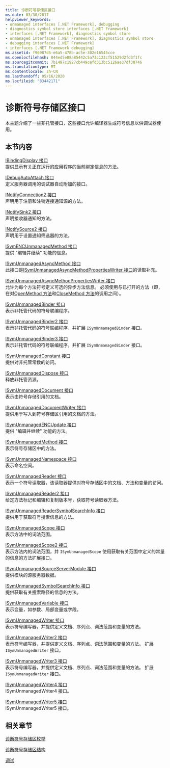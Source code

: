 ```yaml
---
title: 诊断符号存储区接口
ms.date: 03/30/2017
helpviewer_keywords:
- unmanaged interfaces [.NET Framework], debugging
- diagnostics symbol store interfaces [.NET Framework]
- interfaces [.NET Framework], diagnostics symbol store
- unmanaged interfaces [.NET Framework], diagnostics symbol store
- debugging interfaces [.NET Framework]
- interfaces [.NET Framework debugging]
ms.assetid: f96987d5-e6a5-478b-ac5e-302e16545cce
ms.openlocfilehash: 044ed5e08a85442c5a73c123cf51529d2fd3f1fc
ms.sourcegitcommit: 7b1497c1927cb449cefd313bc5126ae37df30746
ms.translationtype: MT
ms.contentlocale: zh-CN
ms.lasthandoff: 05/16/2020
ms.locfileid: "83442171"
---
```

# <a name="diagnostics-symbol-store-interfaces"></a>诊断符号存储区接口
本主题介绍了一些非托管接口，这些接口允许编译器生成符号信息以供调试器使用。  
  
## <a name="in-this-section"></a>本节内容  
 [IBindingDisplay 接口](ibindingdisplay-interface.md)  
 提供显示有关正在运行的应用程序的当前绑定信息的方法。  
  
 [IDebugAutoAttach 接口](idebugautoattach-interface.md)  
 定义服务器调用的调试器自动附加的接口。  
  
 [INotifyConnection2 接口](inotifyconnection2-interface.md)  
 声明用于注册和注销连接通知源的方法。  
  
 [INotifySink2 接口](inotifysink2-interface.md)  
 声明接收器通知的方法。  
  
 [INotifySource2 接口](inotifysource2-interface.md)  
 声明用于设置通知筛选器的方法。  
  
 [ISymENCUnmanagedMethod 接口](isymencunmanagedmethod-interface.md)  
 提供 "编辑并继续" 功能的信息。  
  
 [ISymUnmanagedAsyncMethod 接口](isymunmanagedasyncmethod-interface.md)  
 此接口是[ISymUnmanagedAsyncMethodPropertiesWriter 接口](isymunmanagedasyncmethodpropertieswriter-interface.md)的读取补充。  
  
 [ISymUnmanagedAsyncMethodPropertiesWriter 接口](isymunmanagedasyncmethodpropertieswriter-interface.md)  
 允许为每个方法符号定义可选的异步方法信息。 必须使用与已打开的方法（即，在对[OpenMethod 方法](../../../../docs/framework/unmanaged-api/diagnostics/isymunmanagedwriter-openmethod-method.md)和[CloseMethod 方法](isymunmanagedwriter-closemethod-method.md)的调用之间）。  
  
 [ISymUnmanagedBinder 接口](isymunmanagedbinder-interface.md)  
 表示非托管代码的符号联编程序。  
  
 [ISymUnmanagedBinder2 接口](isymunmanagedbinder2-interface.md)  
 表示非托管代码的符号联编程序，并扩展 `ISymUnmanagedBinder` 接口。  
  
 [ISymUnmanagedBinder3 接口](isymunmanagedbinder3-interface.md)  
 表示非托管代码的符号联编程序，并扩展 `ISymUnmanagedBinder` 接口。  
  
 [ISymUnmanagedConstant 接口](isymunmanagedconstant-interface.md)  
 提供对非托管常数的访问。  
  
 [ISymUnmanagedDispose 接口](isymunmanageddispose-interface.md)  
 释放非托管资源。  
  
 [ISymUnmanagedDocument 接口](isymunmanageddocument-interface.md)  
 表示由符号存储引用的文档。  
  
 [ISymUnmanagedDocumentWriter 接口](isymunmanageddocumentwriter-interface.md)  
 提供用于写入到符号存储区引用的文档的方法。  
  
 [ISymUnmanagedENCUpdate 接口](isymunmanagedencupdate-interface.md)  
 提供 "编辑并继续" 功能的方法。  
  
 [ISymUnmanagedMethod 接口](isymunmanagedmethod-interface.md)  
 表示符号存储区中的方法。  
  
 [ISymUnmanagedNamespace 接口](isymunmanagednamespace-interface.md)  
 表示命名空间。  
  
 [ISymUnmanagedReader 接口](isymunmanagedreader-interface.md)  
 表示一个符号读取器，该读取器提供对符号存储区中的文档、方法和变量的访问。  
  
 [ISymUnmanagedReader2 接口](isymunmanagedreader2-interface.md)  
 给定方法标记和编辑和复制版本号，获取符号读取器方法。  
  
 [ISymUnmanagedReaderSymbolSearchInfo 接口](isymunmanagedreadersymbolsearchinfo-interface.md)  
 提供用于获取符号搜索信息的方法。  
  
 [ISymUnmanagedScope 接口](isymunmanagedscope-interface.md)  
 表示方法中的词法范围。  
  
 [ISymUnmanagedScope2 接口](isymunmanagedscope2-interface.md)  
 表示方法内的词法范围，并 `ISymUnmanagedScope` 使用获取有关范围中定义的常量的信息的方法扩展接口。  
  
 [ISymUnmanagedSourceServerModule 接口](isymunmanagedsourceservermodule-interface.md)  
 提供模块的源服务器数据。  
  
 [ISymUnmanagedSymbolSearchInfo 接口](isymunmanagedsymbolsearchinfo-interface.md)  
 提供获取有关搜索路径的信息的方法。  
  
 [ISymUnmanagedVariable 接口](isymunmanagedvariable-interface.md)  
 表示变量，如参数、局部变量或字段。  
  
 [ISymUnmanagedWriter 接口](isymunmanagedwriter-interface.md)  
 表示符号编写器，并提供定义文档、序列点、词法范围和变量的方法。  
  
 [ISymUnmanagedWriter2 接口](isymunmanagedwriter2-interface.md)  
 表示符号编写器，并提供定义文档、序列点、词法范围和变量的方法。 扩展 `ISymUnmanagedWriter` 接口。  
  
 [ISymUnmanagedWriter3 接口](isymunmanagedwriter3-interface.md)  
 表示符号编写器，并提供定义文档、序列点、词法范围和变量的方法。 扩展 `ISymUnmanagedWriter` 接口。  
  
 [ISymUnmanagedWriter4 接口](isymunmanagedwriter4-interface.md)  
 ISymUnmanagedWriter4 接口。  
  
 [ISymUnmanagedWriter5 接口](isymunmanagedwriter5-interface.md)  
 ISymUnmanagedWriter5 接口。  
  
## <a name="related-sections"></a>相关章节  
 [诊断符号存储区枚举](diagnostics-symbol-store-enumerations.md)  
  
 [诊断符号存储区结构](diagnostics-symbol-store-structures.md)  
  
 [调试](../debugging/index.md)
